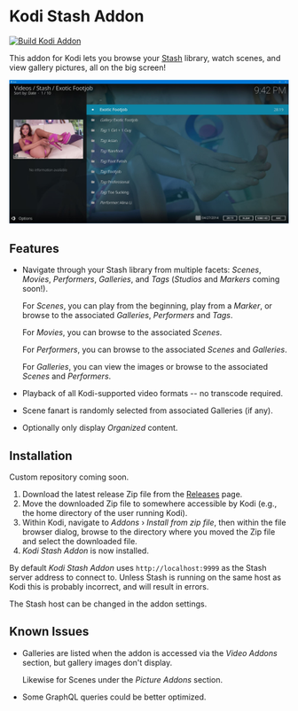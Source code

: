 # Kodi Stash Addon

[![Build Kodi Addon](https://github.com/kodi-stash/kodi-stash-addon/actions/workflows/build.yaml/badge.svg)](https://github.com/kodi-stash/kodi-stash-addon/actions/workflows/build.yaml)

This addon for Kodi lets you browse your [Stash](https://stashapp.cc/) library, watch scenes, and view gallery pictures,
all on the big screen!

![screenshot](screenshot.jpg)

## Features

- Navigate through your Stash library from multiple facets:
  _Scenes_, _Movies_, _Performers_, _Galleries_, and _Tags_ (_Studios_ and _Markers_ coming soon!).
  
  For _Scenes_, you can play from the beginning, play from a _Marker_, or browse to the associated
  _Galleries_, _Performers_ and _Tags_.
  
  For _Movies_, you can browse to the associated _Scenes_.

  For _Performers_, you can browse to the associated _Scenes_ and _Galleries_.

  For _Galleries_, you can view the images or browse to the associated _Scenes_ and _Performers_.
  
- Playback of all Kodi-supported video formats -- no transcode required.

- Scene fanart is randomly selected from associated Galleries (if any).

- Optionally only display _Organized_ content.

## Installation

Custom repository coming soon.

1. Download the latest release Zip file from the [Releases](https://github.com/kodi-stash/kodi-stash-addon/releases) page.
1. Move the downloaded Zip file to somewhere accessible by Kodi (e.g., the home directory of the user running Kodi).
1. Within Kodi, navigate to _Addons_ › _Install from zip file_,
   then within the file browser dialog, browse to the directory where you moved the Zip file and select the downloaded file.
1. _Kodi Stash Addon_ is now installed.

By default _Kodi Stash Addon_ uses `http://localhost:9999` as the Stash server address to connect to.
Unless Stash is running on the same host as Kodi this is probably incorrect, and will result in errors.

The Stash host can be changed in the addon settings.

## Known Issues

- Galleries are listed when the addon is accessed via the _Video Addons_ section, but gallery images don't display.
  
  Likewise for Scenes under the _Picture Addons_ section.

- Some GraphQL queries could be better optimized.

